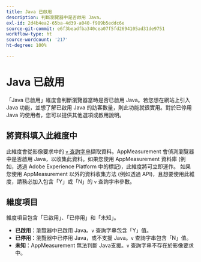 ```yaml
---
title: Java 已啟用
description: 判斷瀏覽器中是否啟用 Java。
exl-id: 2d4b4ea2-65ba-4d39-a040-f989b5eddc6e
source-git-commit: e6f3beadfba340cea07f5fd2694105ad31de9751
workflow-type: ht
source-wordcount: '217'
ht-degree: 100%

---
```


# Java 已啟用

「Java 已啟用」維度會判斷瀏覽器當時是否已啟用 Java。若您想在網站上引入 Java 功能，並想了解已啟用 Java 的訪客數量，則此功能就很實用。對於已停用 Java 的使用者，您可以提供其他選項或啟用說明。

## 將資料填入此維度中

此維度會從影像要求中的 [`v` 查詢字串](/help/implement/validate/query-parameters.md)擷取資料。AppMeasurement 會偵測瀏覽器中是否啟用 Java，以收集此資料。如果您使用 AppMeasurement 資料庫 (例如，透過 Adobe Experience Platform 中的標記)，此維度將可立即運作。 如果您使用 AppMeasurement 以外的資料收集方法 (例如透過 API)，且想要使用此維度，請務必加入包含「Y」或「N」的 `v` 查詢字串參數。

## 維度項目

維度項目包含「已啟用」、「已停用」和「未知」。

* **已啟用**：瀏覽器中已啟用 Java。`v` 查詢字串包含「Y」值。
* **已停用**：瀏覽器中已停用 Java，或不支援 Java。`v` 查詢字串包含「N」值。
* **未知**：AppMeasurement 無法判斷 Java支援。`v` 查詢字串不存在於影像要求中。
